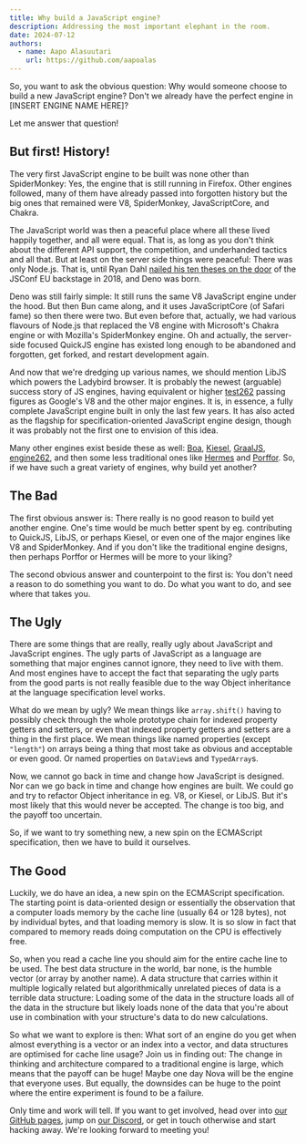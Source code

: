 ```yaml
---
title: Why build a JavaScript engine?
description: Addressing the most important elephant in the room.
date: 2024-07-12
authors:
  - name: Aapo Alasuutari
    url: https://github.com/aapoalas
---
```


So, you want to ask the obvious question: Why would someone choose to build a
new JavaScript engine? Don't we already have the perfect engine in [INSERT
ENGINE NAME HERE]?

Let me answer that question!

## But first! History!

The very first JavaScript engine to be built was none other than SpiderMonkey:
Yes, the engine that is still running in Firefox. Other engines followed, many
of them have already passed into forgotten history but the big ones that
remained were V8, SpiderMonkey, JavaScriptCore, and Chakra.

The JavaScript world was then a peaceful place where all these lived happily
together, and all were equal. That is, as long as you don't think about the
different API support, the competition, and underhanded tactics and all that.
But at least on the server side things were peaceful: There was only Node.js.
That is, until Ryan Dahl [nailed his ten theses on the door](https://www.youtube.com/watch?v=M3BM9TB-8yA) of the JSConf EU
backstage in 2018, and Deno was born.

Deno was still fairly simple: It still runs the same V8 JavaScript engine under
the hood. But then Bun came along, and it uses JavaScriptCore (of Safari fame)
so then there were two. But even before that, actually, we had various flavours
of Node.js that replaced the V8 engine with Microsoft's Chakra engine or with
Mozilla's SpiderMonkey engine. Oh and actually, the server-side focused QuickJS
engine has existed long enough to be abandoned and forgotten, get forked, and
restart development again.

And now that we're dredging up various names, we should mention LibJS which
powers the Ladybird browser. It is probably the newest (arguable) success story
of JS engines, having equivalent or higher
[test262](https://test262.fyi/#|v8,sm,jsc,libjs) passing figures as Google's V8
and the other major engines. It is, in essence, a fully complete JavaScript
engine built in only the last few years. It has also acted as the flagship for
specification-oriented JavaScript engine design, though it was probably not the
first one to envision of this idea.

Many other engines exist beside these as well: [Boa](https://boajs.dev/), [Kiesel](https://kiesel.dev/), [GraalJS](https://github.com/oracle/graaljs), [engine262](https://engine262.js.org/),
and then some less traditional ones like [Hermes](https://github.com/facebook/hermes) and [Porffor](https://porffor.dev/). So, if we have such
a great variety of engines, why build yet another?

## The Bad

The first obvious answer is: There really is no good reason to build yet another
engine. One's time would be much better spent by eg. contributing to QuickJS,
LibJS, or perhaps Kiesel, or even one of the major engines like V8 and
SpiderMonkey. And if you don't like the traditional engine designs, then perhaps
Porffor or Hermes will be more to your liking?

The second obvious answer and counterpoint to the first is: You don't need a
reason to do something you want to do. Do what you want to do, and see where
that takes you.

## The Ugly

There are some things that are really, really ugly about JavaScript and
JavaScript engines. The ugly parts of JavaScript as a language are something
that major engines cannot ignore, they need to live with them. And most engines
have to accept the fact that separating the ugly parts from the good parts is
not really feasible due to the way Object inheritance at the language
specification level works.

What do we mean by ugly? We mean things like `array.shift()` having to possibly
check through the whole prototype chain for indexed property getters and
setters, or even that indexed property getters and setters are a thing in the
first place. We mean things like named properties (except `"length"`) on arrays
being a thing that most take as obvious and acceptable or even good. Or named
properties on `DataView`s and `TypedArray`s.

Now, we cannot go back in time and change how JavaScript is designed. Nor can we
go back in time and change how engines are built. We could go and try to
refactor Object inheritance in eg. V8, or Kiesel, or LibJS. But it's most likely
that this would never be accepted. The change is too big, and the payoff too
uncertain.

So, if we want to try something new, a new spin on the ECMAScript specification,
then we have to build it ourselves.

## The Good

Luckily, we do have an idea, a new spin on the ECMAScript specification. The
starting point is data-oriented design or essentially the observation that a
computer loads memory by the cache line (usually 64 or 128 bytes), not by
individual bytes, and that loading memory is slow. It is so slow in fact that
compared to memory reads doing computation on the CPU is effectively free.

So, when you read a cache line you should aim for the entire cache line to be
used. The best data structure in the world, bar none, is the humble vector (or
array by another name). A data structure that carries within it multiple
logically related but algorithmically unrelated pieces of data is a terrible
data structure: Loading some of the data in the structure loads all of the data
in the structure but likely loads none of the data that you're about use in
combination with your structure's data to do new calculations.

So what we want to explore is then: What sort of an engine do you get when
almost everything is a vector or an index into a vector, and data structures are
optimised for cache line usage? Join us in finding out: The change in thinking
and architecture compared to a traditional engine is large, which means that the
payoff can be huge! Maybe one day Nova will be the engine that everyone uses.
But equally, the downsides can be huge to the point where the entire experiment
is found to be a failure.

Only time and work will tell. If you want to get involved, head over into
[our GitHub pages](https://github.com/trynova/nova), jump on
[our Discord](https://discord.gg/RTrgJzXKUM), or get in touch otherwise and
start hacking away. We're looking forward to meeting you!

